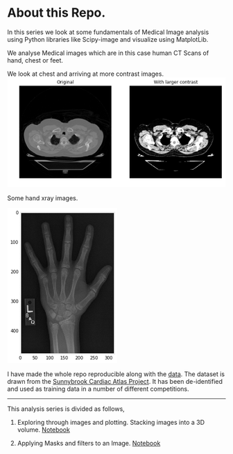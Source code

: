 # About this Repo.

In this series we look at some fundamentals of Medical Image analysis using Python libraries like Scipy-image and visualize using MatplotLib. 

We analyse Medical images which are in this case human CT Scans of hand, chest or feet. 

We look at chest and arriving at more contrast images. 
![](plots/chest.png)

Some hand xray images. 

![](plots/hand.png)

I have made the whole repo reproducible along with the [data](/Data). The dataset is drawn from the [Sunnybrook Cardiac Atlas Project](http://www.cardiacatlas.org/studies/sunnybrook-cardiac-data/). It has been de-identified and used as training data in a number of different competitions. 

---
This analysis series is divided as follows, 

1. Exploring through images and plotting. Stacking images into a 3D volume. [Notebook](/Image_Exploration.ipynb)

2. Applying Masks and filters to an Image. [Notebook](/Masking_and_filtering.ipyng)
